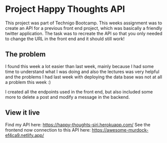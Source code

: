 # Project Happy Thoughts API

This project was part of Technigo Bootcamp. This weeks assignment was to create an API for a previous front end project, which was basically a friendly twitter application. The task was to recreate the API so that you only needed to change the URL in the front end and it should still work!

## The problem

I found this week a lot easier than last week, mainly because I had some time to understand what I was doing and also the lectures was very helpful and the problems I had last week with deploying the data base was not at all a problem this week :)

I created all the endpoints used in the front end, but also included some more to delete a post and modify a message in the backend.

## View it live

Find my API here: https://happy-thoughts-siri.herokuapp.com/
See the frontend now connection to this API here: https://awesome-murdock-ef4ca9.netlify.app/
